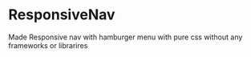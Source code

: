 # ResponsiveNav
Made Responsive nav with hamburger menu with pure css without any frameworks or librarires
